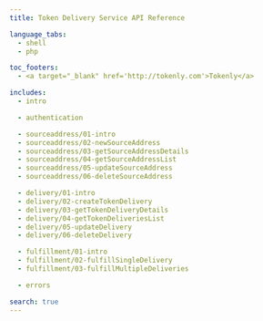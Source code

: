 ```yaml
---
title: Token Delivery Service API Reference

language_tabs:
  - shell
  - php

toc_footers:
  - <a target="_blank" href='http://tokenly.com'>Tokenly</a>

includes:
  - intro

  - authentication

  - sourceaddress/01-intro
  - sourceaddress/02-newSourceAddress
  - sourceaddress/03-getSourceAddressDetails
  - sourceaddress/04-getSourceAddressList
  - sourceaddress/05-updateSourceAddress
  - sourceaddress/06-deleteSourceAddress

  - delivery/01-intro
  - delivery/02-createTokenDelivery
  - delivery/03-getTokenDeliveryDetails
  - delivery/04-getTokenDeliveriesList
  - delivery/05-updateDelivery
  - delivery/06-deleteDelivery

  - fulfillment/01-intro
  - fulfillment/02-fulfillSingleDelivery
  - fulfillment/03-fulfillMultipleDeliveries

  - errors

search: true
---
```

